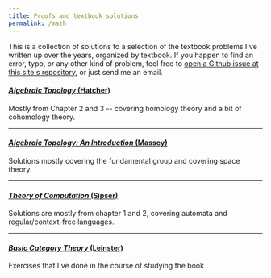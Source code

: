 ```yaml
---
title: Proofs and textbook solutions
permalink: /math
---
```


This is a collection of solutions to a selection of the textbook problems I've written up over the years, organized by textbook.
If you happen to find an error, typo, or any other kind of problem, feel free to [open a Github issue at this site's repository](https://github.com/cemulate/cemulate.github.io), or just send me an email.

#### [***Algebraic Topology*** **(Hatcher)**](/math_solutions/hatcher/index)

Mostly from Chapter 2 and 3 -- covering homology theory and a bit of cohomology theory.

---

#### [***Algebraic Topology: An Introduction*** **(Massey)**](/math_solutions/massey/index)

Solutions mostly covering the fundamental group and covering space theory.

---

#### [***Theory of Computation*** **(Sipser)**](/math_solutions/sipser/index)

Solutions are mostly from chapter 1 and 2, covering automata and regular/context-free languages.

---

#### [***Basic Category Theory*** **(Leinster)**](/math_solutions/leinster/index)

Exercises that I've done in the course of studying the book
